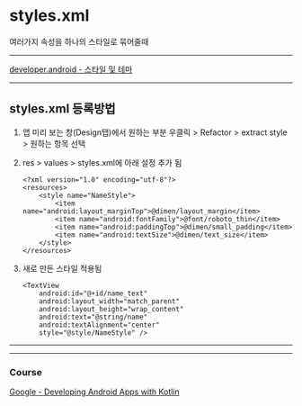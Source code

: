 # styles.xml

여러가지 속성을 하나의 스타일로 묶어줄때 

---

[developer.android - 스타일 및 테마](https://developer.android.com/guide/topics/ui/look-and-feel/themes) 

---

## styles.xml 등록방법

1. 앱 미리 보는 창(Design탭)에서 원하는 부분 우클릭 > Refactor > extract style > 원하는 항목 선택 

2. res > values > styles.xml에 아래 설정 추가 됨
    ```
    <?xml version="1.0" encoding="utf-8"?>
    <resources>
        <style name="NameStyle">
            <item name="android:layout_marginTop">@dimen/layout_margin</item>
            <item name="android:fontFamily">@font/roboto_thin</item>
            <item name="android:paddingTop">@dimen/small_padding</item>
            <item name="android:textSize">@dimen/text_size</item>
        </style>
    </resources>
    ```
3. 새로 만든 스타일 적용됨    
    ```
    <TextView
        android:id="@+id/name_text"
        android:layout_width="match_parent"
        android:layout_height="wrap_content"
        android:text="@string/name"
        android:textAlignment="center"
        style="@style/NameStyle" />
    ```

---
---

### Course
[Google - Developing Android Apps with Kotlin](https://www.udacity.com/course/developing-android-apps-with-kotlin--ud9012)    
